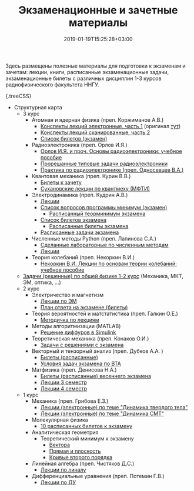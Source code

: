 ﻿---
title: "Экзаменационные и зачетные материалы"
date:  2019-01-19T15:25:28+03:00
layout: single
markup: mmark
---

Здесь размещены полезные материалы для подготовки к экзаменам и зачетам: лекции, книги, расписанные экзаменационные задачи, экзаменационные билеты с различных дисциплин 1-3 курсов радиофизического факультета ННГУ. 


<!--more-->

{.treeCSS}
* Структурная карта
    * 3 курс
        * Атомная и ядерная физика (преп. Коржиманов А.В.)
          * [Конспекты лекций электронные, часть 1](/materials/Атомная_и_ядерная_физика_лекции2018_часть1_лекторКоржимановАВ_sfg180@yandexru.pdf) (оригинал [тут](http://korzhimanov.ru/teaching/atomic-physics.pdf))
          * [Конспекты лекций сканированные, часть 2](/materials/Атомная_и_ядерная_физика_лекции2018_часть2_лекторКоржимановАВ_sfg180@yandexru.pdf)
          * [Список билетов (экзамен)](/materials/Атомная_и_ядерная_физика_список_билетов_экзамен2019_лекторКоржимановАВ_sfg180@yandexru.pdf)
        * Радиоэлектроника (преп. Орлов И.Я.)
          * [Орлов И.Я. и проч. Основы радиоэлектроники: учебное пособие](/materials/orlov.pdf)
          * [Прорешанные типовые задачи радиоэлектроники](https://github.com/FedorSarafanov/radioelectronics/raw/master/solved_problems/problems.pdf)
          * [Практика по радиоэлектронике (преп. Односевцев В.А.)](/materials/ПрактикаРЭ.pdf)
        * Квантовая механика  (преп. Курин В.В.)
          * [Билеты к зачету](/tickets/2018/12/27/tickets-quantum-course3sem1/)
          * [Сухановские лекции по квантмеху (МФТИ)](/materials/suhanov_lections.pdf)
        * Электродинамика (преп. Кудрин А.В.)
          * [Лекции](/materials/Электродинамика_лекции2018_лекторКудринАВ_sfg180@yandexru.pdf)
          * [Список вопросов программы минимум (экзамен)](/materials/Электродинамика_список_теорминимум_экзамен2019_лекторКудринАВ_sfg180@yandexru.pdf)
            * [Расписанный теорминимум экзамена](/materials/Электродинамика_теорминимум_экзамен2019_лекторКудринАВ_sfg180@yandexru.pdf)
          * [Список билетов экзамена](/materials/Электродинамика_список_билетов_экзамен2019_лекторКудринАВ_sfg180@yandexru.pdf)
            * [Расписанные билеты экзамена](/materials/Электродинамика_расписанныебилеты_экзамен2019_лекторКудринАВ_sfg180@yandexru.pdf)
          * [Расписанные задачи экзамена](/materials/Электродинамика_расписанныезадачи_экзамен2019_лекторКудринАВ_sfg180@yandexru.pdf)
        * Численные методы Python (преп. Лапинова С.А.)
          * [Сделанные лабораторные по численным методам](/python_lab)
          * [Лекции](/materials/Численные_методы_лекции2018_лекторЛапиноваСА_sfg180@yandexru.pdf)
        * Теория колебаний (преп. Некоркин В.И.)
          * [Некоркин В.И. Лекции по основам теории колебаний: учебное пособие](/materials/nekorkin.pdf)
    * [Задачи (решенные) по общей физике 1-2 курс](/problems)  (Механика, МКТ, ЭМ, оптика, ...) 
    * 2 курс
        * Электричество и магнетизм
          * [Лекции по ЭМ](/materials/Электричество_и_магнитизм_лекторГрибоваЕЗ_sfg180@yandexru.pdf)
          * [План ответа на экзамене (билеты)](/materials/Электричество_и_магнетизм_план_ответа_по_билетам_лекторГрибоваЕЗ_sfg180@yandexru.pdf)
        * Теория вероятностей и матстатистика (преп. Галкин О.Е.)
          * [Методичка по лекциям ](/materials/var.pdf)
        * Методы алгоритмизации (MATLAB)
          * [Решение диффуров в Simulink](matlab/2018-12-27-matlab-solvedu-in-simulink/)
        * Теоретическая механика (преп. Конаков О.И.)
          * [Задачи с решениями с экзамена](/materials/Термех_слитые_задачи+решения2018_лекторКонаковОИ2018_sfg180@yandexru.pdf)
        * Векторный и тензорный анализ (преп. Дубков А.А. )
          * [Билеты (расписанные)](/materials/ВТА_теория_2017_лекторДубковАА_sfg180@yandexru.pdf)
          * [Условия задач экзамена по ВТА](/materials/ВТА_слитые_задачи_экзамен2017_лекторДубковАА_sfg180@yandexru.pdf)
        * Матфизика  (преп. Денисова Н.А.)
          * [Билеты (расписанные) весеннего экзамена](/materials/Матфизика_расписанныебилеты_экзамен2018_лекторДенисоваНА_sfg180@yandexru.pdf)
          * [Лекции 3 семестр](/materials/Матфизика_лекции3семестр_лекторДенисоваНА2018_sfg180@yandexru.pdf)
          * [Лекции 4 семестр](/materials/Матфизика_лекции4семестр_лекторДенисоваНА2018_sfg180@yandexru.pdf)
    * 1 курс
        * Механика (преп. Грибова Е.З.)
          * [Лекции (электронные) по теме "Динамика твердого тела" ](/materials/Механика2семестр_частьлекций(динамика_твердого_тела)_лекторГрибоваЕЗ2018_sfg180@yandexru.pdf)
          * [Лекции (электронные) по теме "Динамика СМТ" ](/materials/Механика2семестр_лекции(динамика_СМТ)_лекторГрибоваЕЗ2018_sfg180@yandexru.pdf)
        * Молекулярная физика
          * [10 расписанных билетов к экзамену ](/materials/10_билетов_экзамен_по_МКТ_sfg180@yandexru.pdf)
        <!-- * Матанализ -->
        * Аналитическая геометрия
          * Теоретический минимум к экзамену
              * [Вектора](/tickets/2017/01/25/geom/)
              * [Прямая и плоскость](/tickets/2017/01/25/geom2/)
              * [Кривые второго порядка](/tickets/2017/01/28/geom3/)
        * Линейная алгебра (преп. Чистяков Д.С.)
          * [Лекции по линалу](/materials/Линейная_алгебра_лекции2017_лекторЧистяковДС_sfg180@yandexru.pdf)
        * Дифференциальные уравнения (преп. Потемин Г.В.)
          * [Лекции по ДУ](/materials/Lektsii_po_differentsialnym_uravneniam.pdf)

<!-- {.treeCSS}
* Sublime Text 3
  * Packages
    * Список ToDo: PlainTasks
    * Автодополнение html: Emmet
    * Автодополнение css: Emmet Css Snippets -->